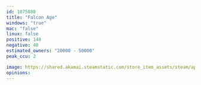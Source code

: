 ```yaml
---
id: 1075080
title: "Falcon Age"
windows: "true"
mac: "false"
linux: false
positive: 148
negative: 40
estimated_owners: "20000 - 50000"
peak_ccu: 2

image: https://shared.akamai.steamstatic.com/store_item_assets/steam/apps/1075080/header.jpg?t=1666983847
opinions:
---
```

